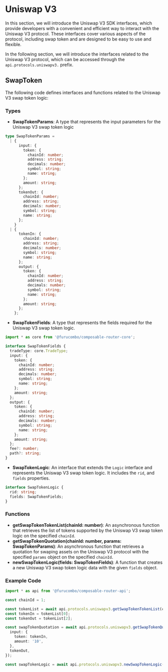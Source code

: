 # Uniswap V3

In this section, we will introduce the Uniswap V3 SDK interfaces, which provide developers with a convenient and efficient way to interact with the Uniswap V3 protocol. These interfaces cover various aspects of the protocol, including swap token and are designed to be easy to use and flexible.

In the following section, we will introduce the interfaces related to the Uniswap V3 protocol, which can be accessed through the `api.protocols.uniswapv3.` prefix.

## SwapToken

The following code defines interfaces and functions related to the Uniswap V3 swap token logic:

### Types

* **SwapTokenParams**: A type that represents the input parameters for the Uniswap V3 swap token logic

```typescript
type SwapTokenParams =
  | {
      input: {
        token: {
          chainId: number;
          address: string;
          decimals: number;
          symbol: string;
          name: string;
        };
        amount: string;
      };
      tokenOut: {
        chainId: number;
        address: string;
        decimals: number;
        symbol: string;
        name: string;
      };
    }
  | {
      tokenIn: {
        chainId: number;
        address: string;
        decimals: number;
        symbol: string;
        name: string;
      };
      output: {
        token: {
          chainId: number;
          address: string;
          decimals: number;
          symbol: string;
          name: string;
        };
        amount: string;
      };
    };
```

* **SwapTokenFields**: A type that represents the fields required for the Uniswap V3 swap token logic.

```typescript
import * as core from '@furucombo/composable-router-core';

interface SwapTokenFields {
  tradeType: core.TradeType;
  input: {
    token: {
      chainId: number;
      address: string;
      decimals: number;
      symbol: string;
      name: string;
    };
    amount: string;
  };
  output: {
    token: {
      chainId: number;
      address: string;
      decimals: number;
      symbol: string;
      name: string;
    };
    amount: string;
  };
  fee?: number;
  path?: string;
}
```

* **SwapTokenLogic**: An interface that extends the `Logic` interface and represents the Uniswap V3 swap token logic. It includes the `rid`, and `fields` properties.

```typescript
interface SwapTokenLogic {
  rid: string;
  fields: SwapTokenFields;
}
```

### Functions

* **getSwapTokenTokenList(chainId: number)**: An asynchronous function that retrieves the list of tokens supported by the Uniswap V3 swap token logic on the specified `chainId`.
* **getSwapTokenQuotation(chainId: number, params: SwapTokenParams)**: An asynchronous function that retrieves a quotation for swaping assets on the Uniswap V3 protocol with the specified `params` object on the specified `chainId`.
* **newSwapTokenLogic(fields: SwapTokenFields)**: A function that creates a new Uniswap V3 swap token logic data with the given `fields` object.

### Example Code

```typescript
import * as api from '@furucombo/composable-router-api';

const chainId = 1;

const tokenList = await api.protocols.uniswapv3.getSwapTokenTokenList(chainId);
const tokenIn = tokenList[0];
const tokenOut = tokenList[2];

const swapTokenQuotation = await api.protocols.uniswapv3.getSwapTokenQuotation(chainId, {
  input: {
    token: tokenIn,
    amount: '10',
  },
  tokenOut,
});

const swapTokenLogic = await api.protocols.uniswapv3.newSwapTokenLogic(swapTokenQuotation);
```
